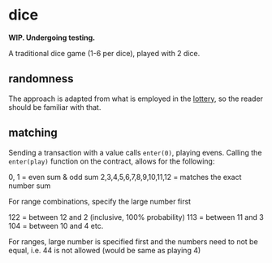 # dice

**WIP. Undergoing testing.**

A traditional dice game (1-6 per dice), played with 2 dice.

## randomness

The approach is adapted from what is employed in the [lottery](../lottery/README.md), so the reader should be familiar with that.

## matching

Sending a transaction with a value calls `enter(0)`, playing evens. Calling the `enter(play)` function on the contract, allows for the following:

0, 1 = even sum & odd sum
2,3,4,5,6,7,8,9,10,11,12 = matches the exact number sum

For range combinations, specify the large number first

122 = between 12 and 2 (inclusive, 100% probability)
113 = between 11 and 3
104 = between 10 and 4
etc.

For ranges, large number is specified first and the numbers need to not be equal, i.e. 44 is not allowed (would be same as playing 4)
